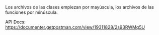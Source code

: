 Los archivos de las clases empiezan por mayúscula, los archivos de las funciones por minúscula.

API Docs: https://documenter.getpostman.com/view/19311828/2s93RWMq5U

